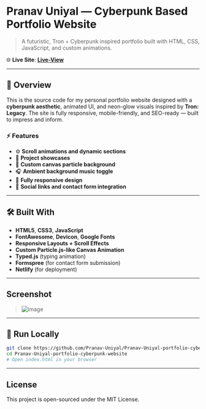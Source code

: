 #  Pranav Uniyal — Cyberpunk Based Portfolio Website

> A futuristic, Tron + Cyberpunk inspired portfolio built with HTML, CSS, JavaScript, and custom animations.

🌐 **Live Site**: [**Live-View**](https://pranav-uniyal-portfolio.netlify.app/)

---

## 🔮 Overview

This is the source code for my personal portfolio website designed with a **cyberpunk aesthetic**, animated UI, and neon-glow visuals inspired by **Tron: Legacy**. The site is fully responsive, mobile-friendly, and SEO-ready — built to impress and inform.

### ⚡ Features

- ⚙️ **Scroll animations and dynamic sections**
- 🧬 **Project showcases**
- 🌌 **Custom canvas particle background**
- 🎧 **Ambient background music toggle**
- 🚀 **Fully responsive design**
- 🔗 **Social links and contact form integration**

---

## 🛠️ Built With

- **HTML5**, **CSS3**, **JavaScript**
- **FontAwesome**, **Devicon**, **Google Fonts**
- **Responsive Layouts + Scroll Effects**
- **Custom Particle.js-like Canvas Animation**
- **Typed.js** (typing animation)
- **Formspree** (for contact form submission)
- **Netlify** (for deployment)

---


## Screenshot 

>![image](https://github.com/user-attachments/assets/7f44ea59-4f2d-42cc-9418-e66c6bfbcb97)

---

## 🚀 Run Locally

```bash
git clone https://github.com/Pranav-Uniyal/Pranav-Uniyal-portfolio-cyberpunk-website.git
cd Pranav-Uniyal-portfolio-cyberpunk-website
# Open index.html in your browser
```
---
 ## License
 This project is open-sourced under the MIT License.
